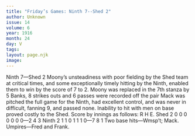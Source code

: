 ```yaml
---
title: "Friday’s Games: Ninth 7--Shed 2"
author: Unknown
issue: 14
volume: 6
year: 1916
month: 24
day: V
tags:
layout: page.njk
image:
---
```

Ninth 7—Shed 2      Moony’s unsteadiness with poor fielding by the Shed team at critical times, and some exceptionally timely hitting by the Ninth, enabled them to win by the score of 7 to 2.    Moony was replaced in the 7th stanza by 5 Banks, 8 strikes outs and 6 passes were recorded off the pair   Mack was pitched the full game for the Ninth, had excellent control, and was never in difficult, fanning 9, and passed none.   Inability to hit with men on base proved costly to the Shed.    Score by innings as follows:   R H E. Shed 2 0 0 0 0 0 0 0—2 4 3 Ninth 2 1 1 0 1 1 1 0—7 8 1   Two base hits—Wmsp’t; Mack.   Umpires—Fred and Frank.   


